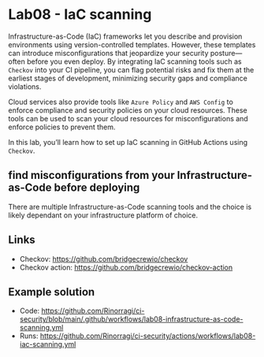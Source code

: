 # Lab08 - IaC scanning

Infrastructure-as-Code (IaC) frameworks let you describe and provision environments using version-controlled templates. However, these templates can introduce misconfigurations that jeopardize your security posture—often before you even deploy. By integrating IaC scanning tools such as `Checkov` into your CI pipeline, you can flag potential risks and fix them at the earliest stages of development, minimizing security gaps and compliance violations.

Cloud services also provide tools like `Azure Policy` and `AWS Config` to enforce compliance and security policies on your cloud resources. These tools can be used to scan your cloud resources for misconfigurations and enforce policies to prevent them.

In this lab, you’ll learn how to set up IaC scanning in GitHub Actions using `Checkov`.

## find misconfigurations from your Infrastructure-as-Code before deploying

There are multiple Infrastructure-as-Code scanning tools and the choice is likely dependant on your infrastructure platform of choice.

## Links

- Checkov: <https://github.com/bridgecrewio/checkov>
- Checkov action: <https://github.com/bridgecrewio/checkov-action>

## Example solution

- Code: <https://github.com/Rinorragi/ci-security/blob/main/.github/workflows/lab08-infrastructure-as-code-scanning.yml>
- Runs: <https://github.com/Rinorragi/ci-security/actions/workflows/lab08-iac-scanning.yml>
